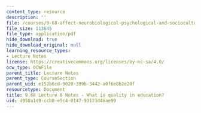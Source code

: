 ```yaml
---
content_type: resource
description: ''
file: /courses/9-68-affect-neurobiological-psychological-and-sociocultural-counterparts-of-feelings-spring-2013/d958a1d9ccb8e5c4014793123d46ae99_MIT9_68S13_Lect6.pdf
file_size: 113645
file_type: application/pdf
hide_download: true
hide_download_original: null
learning_resource_types:
- Lecture Notes
license: https://creativecommons.org/licenses/by-nc-sa/4.0/
ocw_type: OCWFile
parent_title: Lecture Notes
parent_type: CourseSection
parent_uid: e152b6cd-9020-399b-3442-a0f6e8b2e20f
resourcetype: Document
title: 9.68 Lecture 6 Notes - What is quality in education?
uid: d958a1d9-ccb8-e5c4-0147-93123d46ae99
---
```


